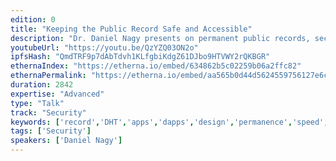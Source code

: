 ```yaml
---
edition: 0
title: "Keeping the Public Record Safe and Accessible"
description: "Dr. Daniel Nagy presents on permanent public records, security and accessibility."
youtubeUrl: "https://youtu.be/QzYZQ03ON2o"
ipfsHash: "QmdTRF9p7dAbTdvh1KLfgbiKdgZ61DJbo9HTVWY2rQKBGR"
ethernaIndex: "https://etherna.io/embed/634862b5c02259b06a2ffc82"
ethernaPermalink: "https://etherna.io/embed/aa565b0d44d5624559756127e6c2fda248a5cffdbc47fda30239a1aad5c8a482"
duration: 2842
expertise: "Advanced"
type: "Talk"
track: "Security"
keywords: ['record','DHT','apps','dapps','design','permanence','speed','resilience','redundancy','nodes','hierarchies','kademlia','routing','bootstrap','security']
tags: ['Security']
speakers: ['Daniel Nagy']
---
```

